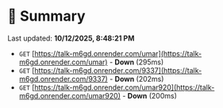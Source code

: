# 📖 Summary
Last updated: **10/12/2025, 8:48:21 PM**

- `GET` [https://talk-m6gd.onrender.com/umar](https://talk-m6gd.onrender.com/umar) - **Down** (295ms)
- `GET` [https://talk-m6gd.onrender.com/9337](https://talk-m6gd.onrender.com/9337) - **Down** (202ms)
- `GET` [https://talk-m6gd.onrender.com/umar920](https://talk-m6gd.onrender.com/umar920) - **Down** (200ms)
